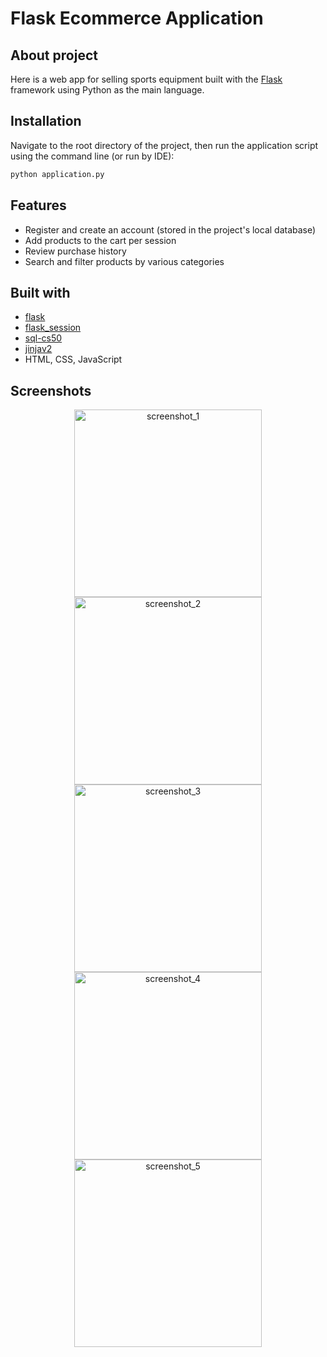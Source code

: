 # Flask Ecommerce Application
## About project

Here is a web app for selling sports equipment built with the [Flask](https://flask.palletsprojects.com/en/3.0.x/) framework using Python as the main language.
## Installation

Navigate to the root directory of the project, then run the application script using the command line (or run by IDE):

```bash
python application.py
```



## Features

- Register and create an account (stored in the project's local database)
- Add products to the cart per session
- Review purchase history
- Search and filter products by various categories

## Built with
- [flask](https://flask.palletsprojects.com/en/3.0.x/)
- [flask_session](https://flask-session.readthedocs.io/en/latest/)
- [sql-cs50](https://cs50.readthedocs.io/libraries/cs50/python/) 
- [jinjav2](https://jinja.palletsprojects.com/en/2.10.x/)
- HTML, CSS, JavaScript

## Screenshots
<div style="text-align: center;">
  <img src="https://github.com/CongLiv/flask-fullstack-ecommerce/assets/116829489/460e9741-4d20-45e1-85da-83d0fa393a60" alt="screenshot_1" width="300"/>
  <img src="https://github.com/CongLiv/flask-fullstack-ecommerce/assets/116829489/87b8ec97-976a-4abb-a9cc-097d35f00453" alt="screenshot_2" width="300"/>
  <img src="https://github.com/CongLiv/flask-fullstack-ecommerce/assets/116829489/879ed73c-a4d4-45e6-a96d-6db023fa5ae4" alt="screenshot_3" width="300"/>
  <img src="https://github.com/CongLiv/flask-fullstack-ecommerce/assets/116829489/e7282664-0193-4f69-b103-46db6accb1e0" alt="screenshot_4" width="300"/>
  <img src="https://github.com/CongLiv/flask-fullstack-ecommerce/assets/116829489/1c894d17-8ddd-4b74-9c26-9e5ad13265a5" alt="screenshot_5" width="300"/>
</div>





